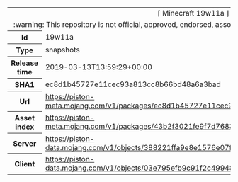 <html><table>
<tr><td colspan="2" align="center"><img width="0" height="0"><br/>⌈ Minecraft 19w11a ⌋<br/><img width="0" height="0"></td></tr>
<tr><td colspan="2" align="center"><img width="0" height="0"><br/>
:warning: This repository is not official, approved, endorsed, associated or connected with Mojang :warning:
<br/><img width="0" height="0"></td></tr>
<tr><th>Id</th><td>19w11a</td></tr>
<tr><th>Type</th><td>snapshots</td></tr>
<tr><th>Release time</th><td>2019-03-13T13:59:29+00:00</td></tr>
<tr><th>SHA1</th><td>ec8d1b45727e11cec93a813cc8b66bd48a6a3bad</td></tr>
<tr><th>Url</th><td><a href="https://piston-meta.mojang.com/v1/packages/ec8d1b45727e11cec93a813cc8b66bd48a6a3bad/19w11a.json">https://piston-meta.mojang.com/v1/packages/ec8d1b45727e11cec93a813cc8b66bd48a6a3bad/19w11a.json</a></td></tr>
<tr><th>Asset index</th><td><a href="https://piston-meta.mojang.com/v1/packages/43b2f3021fe9f7d768378de95538e22da3ee8301/1.14.json">https://piston-meta.mojang.com/v1/packages/43b2f3021fe9f7d768378de95538e22da3ee8301/1.14.json</a></td></tr>
<tr><th>Server</th><td><a href="https://piston-data.mojang.com/v1/objects/388221ffa9e8e1576e07f9839eadd2ac7bd51cbb/server.jar">https://piston-data.mojang.com/v1/objects/388221ffa9e8e1576e07f9839eadd2ac7bd51cbb/server.jar</a></td></tr>
<tr><th>Client</th><td><a href="https://piston-data.mojang.com/v1/objects/03e795efb9c91f2c4994826c45f3a99d2c695517/client.jar">https://piston-data.mojang.com/v1/objects/03e795efb9c91f2c4994826c45f3a99d2c695517/client.jar</a></td></tr>
</table></html>